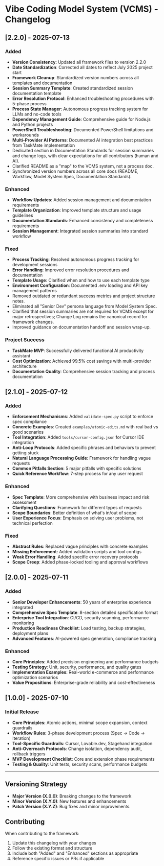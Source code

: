 # Vibe Coding Model System (VCMS) - Changelog

## [2.2.0] - 2025-07-13

### Added
- **Version Consistency**: Updated all framework files to version 2.2.0
- **Date Standardization**: Corrected all dates to reflect July 2025 project start
- **Framework Cleanup**: Standardized version numbers across all templates and documentation
- **Session Summary Template**: Created standardized session documentation template
- **Error Resolution Protocol**: Enhanced troubleshooting procedures with 5-phase process
- **Process State Manager**: Autonomous progress tracking system for LLMs and no-code tools
- **Dependency Management Guide**: Comprehensive guide for Node.js and Python projects
- **PowerShell Troubleshooting**: Documented PowerShell limitations and workarounds
- **Multi-Provider AI Patterns**: Documented AI integration best practices from TaskMate implementation
- Dedicated section in Documentation Standards for session summaries and change logs, with clear expectations for all contributors (human and AI).
- Clarified README as a "map" to the VCMS system, not a process doc.
- Synchronized version numbers across all core docs (README, Workflow, Model System Spec, Documentation Standards).

### Enhanced
- **Workflow Updates**: Added session management and documentation requirements
- **Template Organization**: Improved template structure and usage guidelines
- **Documentation Standards**: Enhanced consistency and completeness requirements
- **Session Management**: Integrated session summaries into standard workflow

### Fixed
- **Process Tracking**: Resolved autonomous progress tracking for development sessions
- **Error Handling**: Improved error resolution procedures and documentation
- **Template Usage**: Clarified when and how to use each template type
- **Environment Configuration**: Documented .env loading and API key management patterns
- Removed outdated or redundant success metrics and project structure notes.
- Eliminated all "Senior Dev" persona language from Model System Spec.
- Clarified that session summaries are not required for VCMS except for major retrospectives; Change Log remains the canonical record for framework changes.
- Improved guidance on documentation handoff and session wrap-up.

### Project Success
- **TaskMate MVP**: Successfully delivered functional AI productivity assistant
- **Cost Optimization**: Achieved 99.5% cost savings with multi-provider architecture
- **Documentation Quality**: Comprehensive session tracking and process documentation

## [2.1.0] - 2025-07-12

### Added
- **Enforcement Mechanisms**: Added `validate-spec.py` script to enforce spec compliance
- **Concrete Examples**: Created `examples/atomic-edits.md` with real bad vs good scenarios
- **Tool Integration**: Added `tools/cursor-config.json` for Cursor IDE integration
- **Anti-Loop Protocols**: Added specific phrases and behaviors to prevent getting stuck
- **Natural Language Processing Guide**: Framework for handling vague requests
- **Common Pitfalls Section**: 5 major pitfalls with specific solutions
- **Quick Reference Workflow**: 7-step process for any user request

### Enhanced
- **Spec Template**: More comprehensive with business impact and risk assessment
- **Clarifying Questions**: Framework for different types of requests
- **Scope Boundaries**: Better definition of what's in/out of scope
- **User Experience Focus**: Emphasis on solving user problems, not technical perfection

### Fixed
- **Abstract Rules**: Replaced vague principles with concrete examples
- **Missing Enforcement**: Added validation scripts and tool configs
- **Weak Error Handling**: Added specific error recovery protocols
- **Scope Creep**: Added phase-locked tooling and approval workflows

## [2.0.0] - 2025-07-11

### Added
- **Senior Developer Enhancements**: 50 years of enterprise experience integrated
- **Comprehensive Spec Template**: 8-section detailed specification format
- **Enterprise Tool Integration**: CI/CD, security scanning, performance monitoring
- **Production Readiness Checklist**: Load testing, backup strategies, deployment plans
- **Advanced Features**: AI-powered spec generation, compliance tracking

### Enhanced
- **Core Principles**: Added precision engineering and performance budgets
- **Testing Strategy**: Unit, security, performance, and quality gates
- **Implementation Examples**: Real-world e-commerce and performance optimization scenarios
- **Value Propositions**: Enterprise-grade reliability and cost-effectiveness

## [1.0.0] - 2025-07-10

### Initial Release
- **Core Principles**: Atomic actions, minimal scope expansion, context guardrails
- **Workflow Rules**: 3-phase development process (Spec → Code → Iteration)
- **Tool-Specific Guardrails**: Cursor, Lovable.dev, Stagehand integration
- **Anti-Overreach Protocols**: Change isolation, dependency audit, rollback triggers
- **MVP Development Checklist**: Core and extension phase requirements
- **Testing & Quality**: Unit tests, security scans, performance budgets

---

## Versioning Strategy

- **Major Version (X.0.0)**: Breaking changes to the framework
- **Minor Version (X.Y.0)**: New features and enhancements
- **Patch Version (X.Y.Z)**: Bug fixes and minor improvements

## Contributing

When contributing to the framework:
1. Update this changelog with your changes
2. Follow the existing format and structure
3. Include both "Added" and "Enhanced" sections as appropriate
4. Reference specific issues or PRs if applicable 
